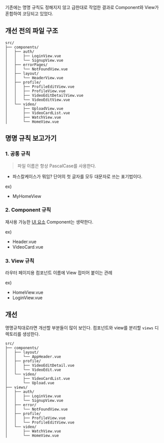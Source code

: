 기존에는 명명 규칙도 정해지지 않고 급한대로 작업한 결과로 Component와 View가 혼합하여 코딩되고 있었다. 

## 개선 전의 파일 구조
```
src/
├── components/
│   ├── auth/
│   │   ├── LoginView.vue
│   │   └── SignupView.vue
│   ├── errorPages/
│   │   └── NotFoundView.vue
│   ├── layout/
│   │   └── HeaderView.vue
│   ├── profile/
│   │   ├── ProfileEditView.vue
│   │   ├── ProfileView.vue
│   │   ├── VideoEditDetailView.vue
│   │   └── VideoEditView.vue
│   └── video/
│       ├── UploadView.vue
│       ├── VideoCardList.vue
│       ├── WatchView.vue
│       └── HomeView.vue
```

## 명명 규칙 보고가기

### 1. 공통 규칙

> 파일 이름은 항상 PascalCase를 사용한다.

* 파스칼케이스가 뭐임?
단어의 첫 글자를 모두 대문자로 쓰는 표기법이다. 

ex) 
- MyHomeView

### 2. Component 규칙
재사용 가능한 <u>UI 요소</u>
Component는 생략한다.

ex)
- Header.vue
- VideoCard.vue

### 3. View 규칙
라우터 페이지용 컴포넌트
이름에 View 접미어 붙이는 관례

ex)
- HomeView.vue
- LoginView.vue


## 개선
명명규칙대로라면 개선할 부분들이 많이 보인다. 컴포넌트와 view를 분리할 `views` 디렉토리를 생성한다.

```
src/
├── components/
│   ├── layout/
│   │   └── AppHeader.vue
│   ├── profile/
│   │   ├── VideoEditDetail.vue
│   │   └── VideoEdit.vue
│   └── video/
│       ├── VideoCardList.vue
│       └── Upload.vue
├── views/
│   ├── auth/
│   │   ├── LoginView.vue
│   │   └── SignupView.vue
│   ├── error/
│   │   └── NotFoundView.vue
│   ├── profile/
│   │   ├── ProfileView.vue
│   │   └── ProfileEditView.vue
│   └── video/
│       ├── WatchView.vue
│       └── HomeView.vue
```